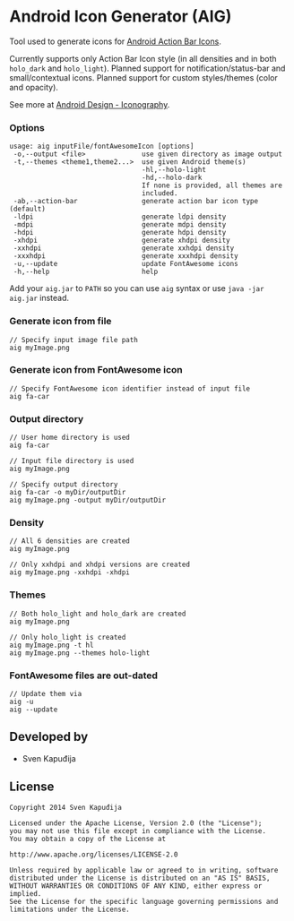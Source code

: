 Android Icon Generator (AIG)
======================

Tool used to generate icons for [Android Action Bar Icons](https://github.com/svenkapudija/Android-Action-Bar-Icons).

Currently supports only Action Bar Icon style (in all densities and in both `holo_dark` and `holo_light`).
Planned support for notification/status-bar and small/contextual icons.
Planned support for custom styles/themes (color and opacity).

See more at [Android Design - Iconography](http://developer.android.com/design/style/iconography.html).

### Options

    usage: aig inputFile/fontAwesomeIcon [options]
     -o,--output <file>              use given directory as image output
     -t,--themes <theme1,theme2...>  use given Android theme(s)
                                     -hl,--holo-light
                                     -hd,--holo-dark
                                     If none is provided, all themes are
                                     included.
     -ab,--action-bar                generate action bar icon type (default)
     -ldpi                           generate ldpi density
     -mdpi                           generate mdpi density
     -hdpi                           generate hdpi density
     -xhdpi                          generate xhdpi density
     -xxhdpi                         generate xxhdpi density
     -xxxhdpi                        generate xxxhdpi density
     -u,--update                     update FontAwesome icons
     -h,--help                       help
    
Add your `aig.jar` to `PATH` so you can use `aig` syntax or use `java -jar aig.jar` instead.
    
### Generate icon from file
    
    // Specify input image file path
    aig myImage.png

### Generate icon from FontAwesome icon

    // Specify FontAwesome icon identifier instead of input file
    aig fa-car

### Output directory

    // User home directory is used
    aig fa-car
    
    // Input file directory is used
    aig myImage.png
    
    // Specify output directory
    aig fa-car -o myDir/outputDir
    aig myImage.png -output myDir/outputDir

### Density

    // All 6 densities are created
    aig myImage.png
    
    // Only xxhdpi and xhdpi versions are created
    aig myImage.png -xxhdpi -xhdpi

### Themes

    // Both holo_light and holo_dark are created
    aig myImage.png
    
    // Only holo_light is created
    aig myImage.png -t hl
    aig myImage.png --themes holo-light
    
### FontAwesome files are out-dated

    // Update them via
    aig -u
    aig --update



Developed by
------------
* Sven Kapuđija

License
-------

    Copyright 2014 Sven Kapuđija
    
    Licensed under the Apache License, Version 2.0 (the "License");
    you may not use this file except in compliance with the License.
    You may obtain a copy of the License at
    
    http://www.apache.org/licenses/LICENSE-2.0
    
    Unless required by applicable law or agreed to in writing, software
    distributed under the License is distributed on an "AS IS" BASIS,
    WITHOUT WARRANTIES OR CONDITIONS OF ANY KIND, either express or implied.
    See the License for the specific language governing permissions and
    limitations under the License.
